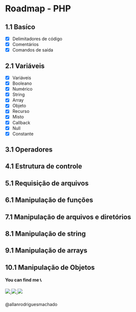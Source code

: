 # Roadmap - PHP


## 1.1 Basíco

- [x]  Delimitadores de código
- [x]  Comentários
- [x]  Comandos de saída

## 2.1 Variáveis 

- [x]  Variáveis
- [x]  Booleano
- [x]  Numérico
- [x]  String
- [x]  Array
- [x]  Objeto
- [x]  Recurso
- [x]  Misto
- [x]  Callback
- [x]  Null
- [x]  Constante

## 3.1 Operadores


## 4.1 Estrutura de controle


## 5.1 Requisição de arquivos


## 6.1 Manipulação de funções

## 7.1 Manipulação de arquivos e diretórios


## 8.1 Manipulação de string

## 9.1 Manipulação de arrays

## 10.1 Manipulação de Objetos

#### You can find me 📞

<p>
<a href="mailto:allan.rodrigues14@hotmail.com" alt="E-mail" target="_blank">
    <img src="https://img.shields.io/badge/-hotmail-0564f2?style=for-the-badge&logo=hotmail&logoColor=white" />
</a>
<a href="https://www.linkedin.com/in/allanrodriguesmachado/" alt="LinkedIn" target="_blank">
    <img src="https://img.shields.io/badge/-LinkedIn-blue?style=for-the-badge&logo=Linkedin&logoColor=white " />
</a>

<a href="https://dev.to/allanrodriguesmachado" alt="Dev.To" target="_blank">
    <img src="https://img.shields.io/badge/dev.to-black?style=for-the-badge&logo=dev.to&logoColor=logoColor=white" />
</a>
</p>

###
@allanrodriguesmachado